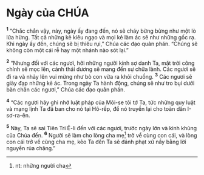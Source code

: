 # Ngày của CHÚA
<sup><b>1</b></sup> “Chắc chắn vậy, này, ngày ấy đang đến, nó sẽ cháy bừng bừng như một lò lửa hừng. Tất cả những kẻ kiêu ngạo và mọi kẻ làm ác sẽ như những gốc rạ. Khi ngày ấy đến, chúng sẽ bị thiêu rụi,” Chúa các đạo quân phán. “Chúng sẽ không còn một cái rễ hay một nhánh nào sót lại.”

<sup><b>2</b></sup> “Nhưng đối với các ngươi, hỡi những người kính sợ danh Ta, mặt trời công chính sẽ mọc lên, cánh thái dương sẽ mang đến sự chữa lành. Các ngươi sẽ đi ra và nhảy lên vui mừng như bò con vừa ra khỏi chuồng. <sup><b>3</b></sup> Các ngươi sẽ giày đạp những kẻ ác. Trong ngày Ta hành động, chúng sẽ như tro bụi dưới bàn chân các ngươi,” Chúa các đạo quân phán.

<sup><b>4</b></sup> “Các ngươi hãy ghi nhớ luật pháp của Môi-se tôi tớ Ta, tức những quy luật và mạng lịnh Ta đã ban cho nó tại Hô-rếp, để nó truyền lại cho toàn dân I-sơ-ra-ên.

<sup><b>5</b></sup> Này, Ta sẽ sai Tiên Tri Ê-li đến với các ngươi, trước ngày lớn và kinh khủng của Chúa đến. <sup><b>6</b></sup> Người sẽ làm cho lòng cha mẹ[^1-1db1cfe5-8f2f-4d47-8d70-7509ce960a0d] trở về cùng con cái, và lòng con cái trở về cùng cha mẹ, kẻo Ta đến Ta sẽ đánh phạt xứ nầy bằng lời nguyền rủa chăng.”

[^1-1db1cfe5-8f2f-4d47-8d70-7509ce960a0d]: nt: những người cha